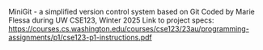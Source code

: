MiniGit - a simplified version control system based on Git
Coded by Marie Flessa during UW CSE123,  Winter 2025
Link to project specs: https://courses.cs.washington.edu/courses/cse123/23au/programming-assignments/p1/cse123-p1-instructions.pdf 
